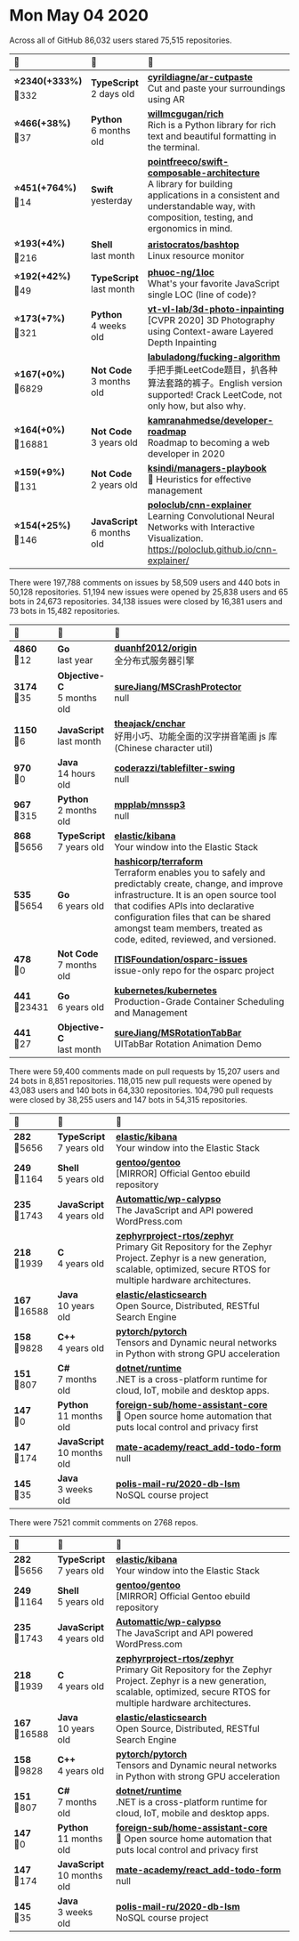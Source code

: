 # Mon May 04 2020

Across all of GitHub 86,032 users stared 
75,515 repositories. 

| :page_with_curl: | :calendar: | :page_with_curl: |
| :--- | :--- | :--- |
| **:star:2340(+333%)**<br>:twisted_rightwards_arrows:332 | **TypeScript**<br>2 days old | **[cyrildiagne/ar-cutpaste](https://github.com/cyrildiagne/ar-cutpaste)**<br>Cut and paste your surroundings using AR |
| **:star:466(+38%)**<br>:twisted_rightwards_arrows:37 | **Python**<br>6 months old | **[willmcgugan/rich](https://github.com/willmcgugan/rich)**<br>Rich is a Python library for rich text and beautiful formatting in the terminal. |
| **:star:451(+764%)**<br>:twisted_rightwards_arrows:14 | **Swift**<br>yesterday | **[pointfreeco/swift-composable-architecture](https://github.com/pointfreeco/swift-composable-architecture)**<br>A library for building applications in a consistent and understandable way, with composition, testing, and ergonomics in mind. |
| **:star:193(+4%)**<br>:twisted_rightwards_arrows:216 | **Shell**<br>last month | **[aristocratos/bashtop](https://github.com/aristocratos/bashtop)**<br>Linux resource monitor |
| **:star:192(+42%)**<br>:twisted_rightwards_arrows:49 | **TypeScript**<br>last month | **[phuoc-ng/1loc](https://github.com/phuoc-ng/1loc)**<br>What's your favorite JavaScript single LOC (line of code)? |
| **:star:173(+7%)**<br>:twisted_rightwards_arrows:321 | **Python**<br>4 weeks old | **[vt-vl-lab/3d-photo-inpainting](https://github.com/vt-vl-lab/3d-photo-inpainting)**<br>[CVPR 2020] 3D Photography using Context-aware Layered Depth Inpainting |
| **:star:167(+0%)**<br>:twisted_rightwards_arrows:6829 | **Not Code**<br>3 months old | **[labuladong/fucking-algorithm](https://github.com/labuladong/fucking-algorithm)**<br>手把手撕LeetCode题目，扒各种算法套路的裤子。English version supported! Crack LeetCode, not only how, but also why.  |
| **:star:164(+0%)**<br>:twisted_rightwards_arrows:16881 | **Not Code**<br>3 years old | **[kamranahmedse/developer-roadmap](https://github.com/kamranahmedse/developer-roadmap)**<br>Roadmap to becoming a web developer in 2020 |
| **:star:159(+9%)**<br>:twisted_rightwards_arrows:131 | **Not Code**<br>2 years old | **[ksindi/managers-playbook](https://github.com/ksindi/managers-playbook)**<br>:book: Heuristics for effective management |
| **:star:154(+25%)**<br>:twisted_rightwards_arrows:146 | **JavaScript**<br>6 months old | **[poloclub/cnn-explainer](https://github.com/poloclub/cnn-explainer)**<br>Learning Convolutional Neural Networks with Interactive Visualization. https://poloclub.github.io/cnn-explainer/ |

There were 197,788 comments on issues by 58,509 users and 440 bots in 50,128 repositories.
51,194 new issues were opened by 25,838 users and 65 bots in 24,673 repositories.
34,138 issues were closed by 16,381 users and 73 bots in 15,482 repositories.

| :speech_balloon: | :calendar: | :page_with_curl: |
| :--- | :--- | :--- |
| **4860**<br>:twisted_rightwards_arrows:12 | **Go**<br>last year | **[duanhf2012/origin](https://github.com/duanhf2012/origin)**<br>全分布式服务器引擎 |
| **3174**<br>:twisted_rightwards_arrows:35 | **Objective-C**<br>5 months old | **[sureJiang/MSCrashProtector](https://github.com/sureJiang/MSCrashProtector)**<br>null |
| **1150**<br>:twisted_rightwards_arrows:6 | **JavaScript**<br>last month | **[theajack/cnchar](https://github.com/theajack/cnchar)**<br>好用小巧、功能全面的汉字拼音笔画 js 库(Chinese character util) |
| **970**<br>:twisted_rightwards_arrows:0 | **Java**<br>14 hours old | **[coderazzi/tablefilter-swing](https://github.com/coderazzi/tablefilter-swing)**<br>null |
| **967**<br>:twisted_rightwards_arrows:315 | **Python**<br>2 months old | **[mpplab/mnssp3](https://github.com/mpplab/mnssp3)**<br>null |
| **868**<br>:twisted_rightwards_arrows:5656 | **TypeScript**<br>7 years old | **[elastic/kibana](https://github.com/elastic/kibana)**<br>Your window into the Elastic Stack |
| **535**<br>:twisted_rightwards_arrows:5654 | **Go**<br>6 years old | **[hashicorp/terraform](https://github.com/hashicorp/terraform)**<br>Terraform enables you to safely and predictably create, change, and improve infrastructure. It is an open source tool that codifies APIs into declarative configuration files that can be shared amongst team members, treated as code, edited, reviewed, and versioned. |
| **478**<br>:twisted_rightwards_arrows:0 | **Not Code**<br>7 months old | **[ITISFoundation/osparc-issues](https://github.com/ITISFoundation/osparc-issues)**<br>issue-only repo for the osparc project |
| **441**<br>:twisted_rightwards_arrows:23431 | **Go**<br>6 years old | **[kubernetes/kubernetes](https://github.com/kubernetes/kubernetes)**<br>Production-Grade Container Scheduling and Management |
| **441**<br>:twisted_rightwards_arrows:27 | **Objective-C**<br>last month | **[sureJiang/MSRotationTabBar](https://github.com/sureJiang/MSRotationTabBar)**<br>UITabBar Rotation Animation Demo |

There were 59,400 comments made on pull requests by 15,207 users and 24 bots in 8,851 repositories.
118,015 new pull requests were opened by 43,083 users and 140 bots in 64,330 repositories.
104,790 pull requests were closed by 38,255 users and 147 bots in 54,315 repositories.

| :speech_balloon: | :calendar: | :page_with_curl: |
| :--- | :--- | :--- |
| **282**<br>:twisted_rightwards_arrows:5656 | **TypeScript**<br>7 years old | **[elastic/kibana](https://github.com/elastic/kibana)**<br>Your window into the Elastic Stack |
| **249**<br>:twisted_rightwards_arrows:1164 | **Shell**<br>5 years old | **[gentoo/gentoo](https://github.com/gentoo/gentoo)**<br>[MIRROR] Official Gentoo ebuild repository |
| **235**<br>:twisted_rightwards_arrows:1743 | **JavaScript**<br>4 years old | **[Automattic/wp-calypso](https://github.com/Automattic/wp-calypso)**<br>The JavaScript and API powered WordPress.com |
| **218**<br>:twisted_rightwards_arrows:1939 | **C**<br>4 years old | **[zephyrproject-rtos/zephyr](https://github.com/zephyrproject-rtos/zephyr)**<br>Primary Git Repository for the Zephyr Project. Zephyr is a new generation, scalable, optimized, secure RTOS for multiple hardware architectures. |
| **167**<br>:twisted_rightwards_arrows:16588 | **Java**<br>10 years old | **[elastic/elasticsearch](https://github.com/elastic/elasticsearch)**<br>Open Source, Distributed, RESTful Search Engine |
| **158**<br>:twisted_rightwards_arrows:9828 | **C++**<br>4 years old | **[pytorch/pytorch](https://github.com/pytorch/pytorch)**<br>Tensors and Dynamic neural networks in Python with strong GPU acceleration |
| **151**<br>:twisted_rightwards_arrows:807 | **C#**<br>7 months old | **[dotnet/runtime](https://github.com/dotnet/runtime)**<br>.NET is a cross-platform runtime for cloud, IoT, mobile and desktop apps. |
| **147**<br>:twisted_rightwards_arrows:0 | **Python**<br>11 months old | **[foreign-sub/home-assistant-core](https://github.com/foreign-sub/home-assistant-core)**<br>:house_with_garden: Open source home automation that puts local control and privacy first |
| **147**<br>:twisted_rightwards_arrows:174 | **JavaScript**<br>10 months old | **[mate-academy/react_add-todo-form](https://github.com/mate-academy/react_add-todo-form)**<br>null |
| **145**<br>:twisted_rightwards_arrows:35 | **Java**<br>3 weeks old | **[polis-mail-ru/2020-db-lsm](https://github.com/polis-mail-ru/2020-db-lsm)**<br>NoSQL course project |

There were 7521 commit comments on 2768 repos.

| :speech_balloon: | :calendar: | :page_with_curl: |
| :--- | :--- | :--- |
| **282**<br>:twisted_rightwards_arrows:5656 | **TypeScript**<br>7 years old | **[elastic/kibana](https://github.com/elastic/kibana)**<br>Your window into the Elastic Stack |
| **249**<br>:twisted_rightwards_arrows:1164 | **Shell**<br>5 years old | **[gentoo/gentoo](https://github.com/gentoo/gentoo)**<br>[MIRROR] Official Gentoo ebuild repository |
| **235**<br>:twisted_rightwards_arrows:1743 | **JavaScript**<br>4 years old | **[Automattic/wp-calypso](https://github.com/Automattic/wp-calypso)**<br>The JavaScript and API powered WordPress.com |
| **218**<br>:twisted_rightwards_arrows:1939 | **C**<br>4 years old | **[zephyrproject-rtos/zephyr](https://github.com/zephyrproject-rtos/zephyr)**<br>Primary Git Repository for the Zephyr Project. Zephyr is a new generation, scalable, optimized, secure RTOS for multiple hardware architectures. |
| **167**<br>:twisted_rightwards_arrows:16588 | **Java**<br>10 years old | **[elastic/elasticsearch](https://github.com/elastic/elasticsearch)**<br>Open Source, Distributed, RESTful Search Engine |
| **158**<br>:twisted_rightwards_arrows:9828 | **C++**<br>4 years old | **[pytorch/pytorch](https://github.com/pytorch/pytorch)**<br>Tensors and Dynamic neural networks in Python with strong GPU acceleration |
| **151**<br>:twisted_rightwards_arrows:807 | **C#**<br>7 months old | **[dotnet/runtime](https://github.com/dotnet/runtime)**<br>.NET is a cross-platform runtime for cloud, IoT, mobile and desktop apps. |
| **147**<br>:twisted_rightwards_arrows:0 | **Python**<br>11 months old | **[foreign-sub/home-assistant-core](https://github.com/foreign-sub/home-assistant-core)**<br>:house_with_garden: Open source home automation that puts local control and privacy first |
| **147**<br>:twisted_rightwards_arrows:174 | **JavaScript**<br>10 months old | **[mate-academy/react_add-todo-form](https://github.com/mate-academy/react_add-todo-form)**<br>null |
| **145**<br>:twisted_rightwards_arrows:35 | **Java**<br>3 weeks old | **[polis-mail-ru/2020-db-lsm](https://github.com/polis-mail-ru/2020-db-lsm)**<br>NoSQL course project |

